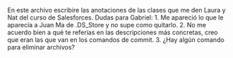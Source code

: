 En este archivo escribire las anotaciones de las clases que me den Laura y Nat del curso de Salesforces. 
Dudas para Gabriel: 
    1. Me apareció lo que le aparecía a Juan Ma de .DS_Store y no supe como quitarlo. 
    2. No me acuerdo bien a qué te referías en las descripciones más concretas, creo que eran las que van en los comandos de commit. 
    3. ¿Hay algún comando para eliminar archivos? 
    
